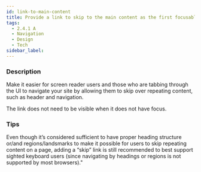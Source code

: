 ```yaml
---
id: link-to-main-content
title: Provide a link to skip to the main content as the first focusable link on the page.
tags:
  - 2.4.1 A
  - Navigation
  - Design
  - Tech
sidebar_label:
---
```


### Description

Make it easier for screen reader users and those who are tabbing through the UI to navigate your site by allowing them to skip over repeating content, such as header and navigation.

The link does not need to be visible when it does not have focus. 

### Tips

Even though it’s considered sufficient to have proper heading structure or/and regions/landsmarks to make it possible for users to skip repeating content on a page, adding a “skip” link is still recommended to best support sighted keyboard users (since navigating by headings or regions is not supported by most browsers)."
